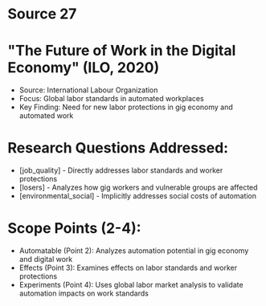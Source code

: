 # Source 27

# "The Future of Work in the Digital Economy" (ILO, 2020)
- Source: International Labour Organization
- Focus: Global labor standards in automated workplaces
- Key Finding: Need for new labor protections in gig economy and automated work

# Research Questions Addressed:
- [job_quality] - Directly addresses labor standards and worker protections
- [losers] - Analyzes how gig workers and vulnerable groups are affected
- [environmental_social] - Implicitly addresses social costs of automation

# Scope Points (2-4):
- Automatable (Point 2): Analyzes automation potential in gig economy and digital work
- Effects (Point 3): Examines effects on labor standards and worker protections
- Experiments (Point 4): Uses global labor market analysis to validate automation impacts on work standards